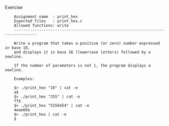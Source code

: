 Exercise

        Assignment name  : print_hex
        Expected files   : print_hex.c
        Allowed functions: write
        --------------------------------------------------------------------------------

        Write a program that takes a positive (or zero) number expressed in base 10,
        and displays it in base 16 (lowercase letters) followed by a newline.

        If the number of parameters is not 1, the program displays a newline.

        Examples:

        $> ./print_hex "10" | cat -e
        a$
        $> ./print_hex "255" | cat -e
        ff$
        $> ./print_hex "5156454" | cat -e
        4eae66$
        $> ./print_hex | cat -e
        $